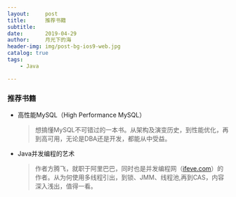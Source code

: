 ```yaml
---
layout:     post
title:      推荐书籍
subtitle:   
date:       2019-04-29
author:     月光下的海
header-img: img/post-bg-ios9-web.jpg
catalog: true
tags:
    - Java

---
```


### 推荐书籍

- 高性能MySQL（High Performance MySQL）

  > 想搞懂MySQL不可错过的一本书。从架构及演变历史，到性能优化，再到高可用，无论是DBA还是开发，都能从中受益。

- Java并发编程的艺术

  > 作者方腾飞，就职于阿里巴巴，同时也是并发编程网（[ifeve.com]([http://ifeve.com/](http://ifeve.com/))）的作者。从为何使用多线程引出，到锁、JMM、线程池,再到CAS，内容深入浅出，值得一看。